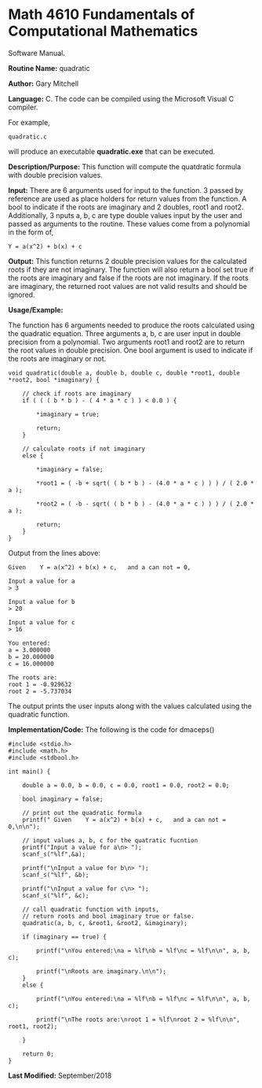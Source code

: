 # Math 4610 Fundamentals of Computational Mathematics
Software Manual.

**Routine Name:**           quadratic

**Author:** Gary Mitchell

**Language:** C. The code can be compiled using the Microsoft Visual C compiler.

For example,

    quadratic.c

will produce an executable **quadratic.exe** that can be executed.

**Description/Purpose:** This function will compute the quatdratic formula with double precision values.

**Input:** There are 6 arguments used for input to the function. 3 passed by reference are used as place
holders for return values from the function. A bool to indicate if the roots are imaginary and 2 doubles,
root1 and root2. Additionally, 3 nputs a, b, c are type double values input by the user and passed as
arguments to the routine. These values come from a polynomial in the form of,

    Y = a(x^2) + b(x) + c

**Output:** This function returns 2 double precision values for the calculated roots if they are not imaginary.
The function will also return a bool set true if the roots are imaginary and false if the roots are not imaginary.
If the roots are imaginary, the returned root values are not valid results and should be ignored.

**Usage/Example:**

The function has 6 arguments needed to produce the roots calculated using the quadratic equation.
Three arguments a, b, c are user input in double precision from a polynomial. Two arguments root1
and root2 are to return the root values in double precision. One bool argument is used to indicate
if the roots are imaginary or not.

    void quadratic(double a, double b, double c, double *root1, double *root2, bool *imaginary) {

        // check if roots are imaginary
        if ( ( ( b * b ) - ( 4 * a * c ) ) < 0.0 ) {

            *imaginary = true;

            return;
        }

        // calculate roots if not imaginary
        else {

            *imaginary = false;

            *root1 = ( -b + sqrt( ( b * b ) - (4.0 * a * c ) ) ) / ( 2.0 * a );

            *root2 = ( -b - sqrt( ( b * b ) - (4.0 * a * c ) ) ) / ( 2.0 * a );

            return;
        }
    }

Output from the lines above:

    Given    Y = a(x^2) + b(x) + c,   and a can not = 0,

    Input a value for a
    > 3

    Input a value for b
    > 20

    Input a value for c
    > 16

    You entered:
    a = 3.000000
    b = 20.000000
    c = 16.000000

    The roots are:
    root 1 = -0.929632
    root 2 = -5.737034

The output prints the user inputs along with the values calculated using the quadratic function.

**Implementation/Code:** The following is the code for dmaceps()

    #include <stdio.h>
    #include <math.h>
    #include <stdbool.h>
    
    int main() {

        double a = 0.0, b = 0.0, c = 0.0, root1 = 0.0, root2 = 0.0;

        bool imaginary = false;

        // print out the quadratic formula
        printf(" Given    Y = a(x^2) + b(x) + c,   and a can not = 0,\n\n");

        // input values a, b, c for the quatratic fucntion
        printf("Input a value for a\n> ");
        scanf_s("%lf",&a);
        
        printf("\nInput a value for b\n> ");
        scanf_s("%lf", &b);

        printf("\nInput a value for c\n> ");
        scanf_s("%lf", &c);

        // call quadratic function with inputs,
        // return roots and bool imaginary true or false.
        quadratic(a, b, c, &root1, &root2, &imaginary);

        if (imaginary == true) {

            printf("\nYou entered:\na = %lf\nb = %lf\nc = %lf\n\n", a, b, c);

            printf("\nRoots are imaginary.\n\n");
        }
        else {

            printf("\nYou entered:\na = %lf\nb = %lf\nc = %lf\n\n", a, b, c);

            printf("\nThe roots are:\nroot 1 = %lf\nroot 2 = %lf\n\n", root1, root2);

        }

        return 0;
    }

**Last Modified:** September/2018
